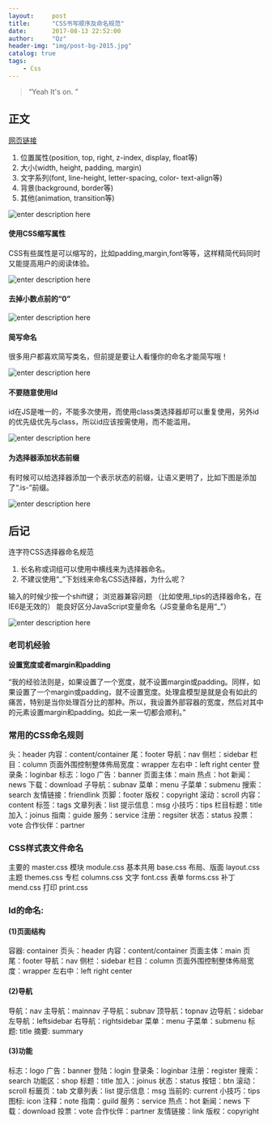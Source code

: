 ```yaml
---
layout:     post
title:      "CSS书写顺序及命名规范"
date:       2017-08-13 22:52:00
author:     "Qz"
header-img: "img/post-bg-2015.jpg"
catalog: true
tags:
    - Css
---
```


> “Yeah It's on. ”


## 正文
[网页链接](http://www.shejidaren.com/css-written-specifications.html)

1. 位置属性(position, top, right, z-index, display, float等)
2. 大小(width, height, padding, margin)
3. 文字系列(font, line-height, letter-spacing, color- text-align等)
4. 背景(background, border等)
5. 其他(animation, transition等)

![enter description here][1]

#### 使用CSS缩写属性
CSS有些属性是可以缩写的，比如padding,margin,font等等，这样精简代码同时又能提高用户的阅读体验。

![enter description here][2]

#### 去掉小数点前的“0”
![enter description here][3]

#### 简写命名
很多用户都喜欢简写类名，但前提是要让人看懂你的命名才能简写哦！

![enter description here][4]

#### 不要随意使用Id
id在JS是唯一的，不能多次使用，而使用class类选择器却可以重复使用，另外id的优先级优先与class，所以id应该按需使用，而不能滥用。

![enter description here][5]

#### 为选择器添加状态前缀
有时候可以给选择器添加一个表示状态的前缀，让语义更明了，比如下图是添加了“.is-”前缀。

![enter description here][6]
## 后记

连字符CSS选择器命名规范
1. 长名称或词组可以使用中横线来为选择器命名。
2. 不建议使用“_”下划线来命名CSS选择器，为什么呢？

输入的时候少按一个shift键；
浏览器兼容问题 （比如使用_tips的选择器命名，在IE6是无效的）
能良好区分JavaScript变量命名（JS变量命名是用“_”）


![enter description here][7]





### 老司机经验
**设置宽度或者margin和padding**

“我的经验法则是，如果设置了一个宽度，就不设置margin或padding。同样，如果设置了一个margin或padding，就不设置宽度。处理盒模型是就是会有如此的痛苦，特别是当你处理百分比的那种。所以，我设置外部容器的宽度，然后对其中的元素设置margin和padding。如此一来一切都会顺利。”





### 常用的CSS命名规则

头：header
内容：content/container
尾：footer
导航：nav
侧栏：sidebar
栏目：column
页面外围控制整体佈局宽度：wrapper
左右中：left right center
登录条：loginbar
标志：logo
广告：banner
页面主体：main
热点：hot
新闻：news
下载：download
子导航：subnav
菜单：menu
子菜单：submenu
搜索：search
友情链接：friendlink
页脚：footer
版权：copyright
滚动：scroll
内容：content
标签：tags
文章列表：list
提示信息：msg
小技巧：tips
栏目标题：title
加入：joinus
指南：guide
服务：service
注册：regsiter
状态：status
投票：vote
合作伙伴：partner

### CSS样式表文件命名
主要的 master.css
模块 module.css
基本共用 base.css
布局、版面 layout.css
主题 themes.css
专栏 columns.css
文字 font.css
表单 forms.css
补丁 mend.css
打印 print.css

### Id的命名:

#### (1)页面结构
容器: container
页头：header
内容：content/container
页面主体：main
页尾：footer
导航：nav
侧栏：sidebar
栏目：column
页面外围控制整体佈局宽度：wrapper
左右中：left right center

#### (2)导航
导航：nav
主导航：mainnav
子导航：subnav
顶导航：topnav
边导航：sidebar
左导航：leftsidebar
右导航：rightsidebar
菜单：menu
子菜单：submenu
标题: title
摘要: summary

#### (3)功能
标志：logo
广告：banner
登陆：login
登录条：loginbar
注册：register
搜索：search
功能区：shop
标题：title
加入：joinus
状态：status
按钮：btn
滚动：scroll
标籤页：tab
文章列表：list
提示信息：msg
当前的: current
小技巧：tips
图标: icon
注释：note
指南：guild
服务：service
热点：hot
新闻：news
下载：download
投票：vote
合作伙伴：partner
友情链接：link
版权：copyright

  [1]: http://images.shejidaren.com/wp-content/uploads/2013/09/css-written-order.png
  [2]: http://images.shejidaren.com/wp-content/uploads/2013/09/abbreviation.png
  [3]: http://images.shejidaren.com/wp-content/uploads/2013/09/del-zero.png
  [4]: http://images.shejidaren.com/wp-content/uploads/2013/09/name.png
  [5]: http://images.shejidaren.com/wp-content/uploads/2013/09/css-id.png
  [6]: http://images.shejidaren.com/wp-content/uploads/2013/09/status-select.png
  [7]: http://images.shejidaren.com/wp-content/uploads/2013/09/underline.png